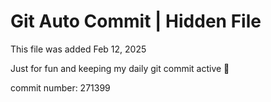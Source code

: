 # Git Auto Commit | Hidden File

This file was added Feb 12, 2025

Just for fun and keeping my daily git commit active 🤪

commit number: 271399
